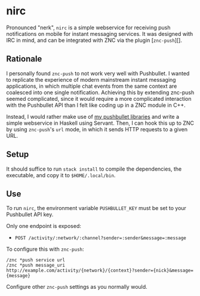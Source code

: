 # nirc

Pronounced "nerk", `nirc` is a simple webservice for receiving push
notifications on mobile for instant messaging services. It was designed with IRC
in mind, and can be integrated with ZNC via the plugin [`znc-push`][].

## Rationale

I personally found `znc-push` to not work very well with Pushbullet. I wanted to
replicate the experience of modern mainstream instant messaging applications, in
which multiple chat events from the same context are coalesced into one single
notification. Achieving this by extending znc-push seemed complicated, since it
would require a more complicated interaction with the Pushbullet API than I felt
like coding up in a ZNC module in C++.

Instead, I would rather make use of [my pushbullet libraries][pbhs] and write a
simple webservice in Haskell using Servant. Then, I can hook this up to ZNC by
using `znc-push`'s `url` mode, in which it sends HTTP requests to a given URL.

## Setup

It should suffice to run `stack install` to compile the dependencies, the
executable, and copy it to `$HOME/.local/bin`.

## Use

To run `nirc`, the environment variable `PUSHBULLET_KEY` must be set to your
Pushbullet API key.

Only one endpoint is exposed:

  * `POST /activity/:network/:channel?sender=:sender&message=:message`

To configure this with `znc-push`:

```
/znc *push service url
/znc *push message_uri http://example.com/activity/{network}/{context}?sender={nick}&message={message}
```

Configure other `znc-push` settings as you normally would.

[znc-push]: https://github.com/jreese/znc-push
[pbhs]: https://github.com/tsani/pushbullet-hs
